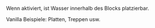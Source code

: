 Wenn aktiviert, ist Wasser innerhalb des Blocks platzierbar.

Vanilla Beispiele: Platten, Treppen usw.
